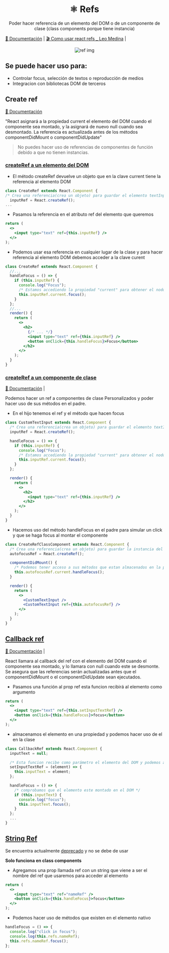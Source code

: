 <h1 align="center">⚛️ Refs</h1>
<p align="center">
Poder hacer referencia de un elemento del DOM o de un componente de clase (class components porque tiene instancia)
</p>

[📖 Documentación](https://es.reactjs.org/docs/refs-and-the-dom.html) |
[🎬 Como usar react refs \_ Leo Medina](https://youtu.be/xLHDPSIDVyc?t=220) |

<p align="center">
<img src="https://user-images.githubusercontent.com/62570198/87606959-da333c00-c6c1-11ea-8faf-08b4f1e7a127.gif" alt="ref img"/>
</p>

## Se puede hacer uso para:

- Controlar focus, selección de textos o reproducción de medios
- Integracion con bibliotecas DOM de terceros

## Create ref

[📖 Documentación](https://es.reactjs.org/docs/refs-and-the-dom.html#creating-refs)

"React asignará a la propiedad current el elemento del DOM cuando el componente sea montado, y la asignará de nuevo null cuando sea desmontado. La referencia es actualizada antes de los métodos componentDidMount o componentDidUpdate"

> No puedes hacer uso de referencias de componentes de función debido a que no tienen instancias.

### [createRef a un elemento del DOM](https://github.com/jhonPariona/_react-refs/blob/fd2391fe7d6266559ecdd64100d6e95bb6d2b7c1/src/pages/classComponents/CreateRef.jsx#L13)

- El método createRef devuelve un objeto que en la clave current tiene la referencia al elemento DOM

```jsx
class CreateRef extends React.Component {
/* Crea una referencia(crea un objeto) para guardar el elemento textInput del DOM */
  inputRef = React.createRef();
...
```

- Pasamos la referencia en el atributo ref del elemento que queremos

```jsx
return (
  <>
    <input type="text" ref={this.inputRef} />
  </>
);
```

- Podemos usar esa referencia en cualquier lugar de la clase y para hacer referencia al elemento DOM debemos acceder a la clave curent

```jsx
class CreateRef extends React.Component {
  //...
  handleFocus = () => {
    if (this.inputRef) {
      console.log("Focus");
      /* Estamos accediendo la propiedad "current" para obtener el nodo del DOM */
      this.inputRef.current.focus();
    }
  };
  //...
  render() {
    return (
      <>
        <h2>
          {/* ... */}
          <input type="text" ref={this.inputRef} />
          <button onClick={this.handleFocus}>Focus</button>
        </h2>
      </>
    );
  }
}
```

### [createRef a un componente de clase](https://github.com/jhonPariona/_react-refs/blob/9c9dd7e6e1fa401f414575f9deaba074c692f4ec/src/pages/classComponents/components/CreateRefClassComponent.jsx#L11)

[📖 Documentación](https://es.reactjs.org/docs/refs-and-the-dom.html#adding-a-ref-to-a-class-component) |

Podemos hacer un ref a componentes de clase Personalizados y poder hacer uso de sus métodos en el padre.

- En el hijo tenemos el ref y el método que hacen focus

```jsx
class CustomTextInput extends React.Component {
  /* Crea una referencia(crea un objeto) para guardar el elemento textInput del DOM */
  inputRef = React.createRef();

  handleFocus = () => {
    if (this.inputRef) {
      console.log("Focus");
      /* Estamos accediendo la propiedad "current" para obtener el nodo del DOM */
      this.inputRef.current.focus();
    }
  };

  render() {
    return (
      <>
        <h2>
          <input type="text" ref={this.inputRef} />
        </h2>
      </>
    );
  }
}
```

- Hacemos uso del método handleFocus en el padre para simular un click y que se haga focus al montar el componente

```jsx
class CreateRefClassComponent extends React.Component {
  /* Crea una referencia(crea un objeto) para guardar la instancia del componente de clase la cual nos permitirá acceder a sus métodos*/
  autofocusRef = React.createRef();

  componentDidMount() {
    /* Podemos tener acceso a sus métodos que estan almacenados en la propiedad current */
    this.autofocusRef.current.handleFocus();
  }

  render() {
    return (
      <>
        <CustomTextInput />
        <CustomTextInput ref={this.autofocusRef} />
      </>
    );
  }
}
```


## [Callback ref](https://github.com/jhonPariona/_react-refs/blob/57b8daa031e1311c5995e8a0d267bd728a234000/src/pages/classComponents/CallbackRef.jsx#L43)

[📖 Documentación](https://es.reactjs.org/docs/refs-and-the-dom.html#callback-refs) |

React llamara al callback del ref con el elemento del DOM cuando el componente sea montado, y lo llamara con null cuando este se desmonte. Se asegura que las referencias serán actualizadas antes que el componentDidMount o el componentDidUpdate sean ejecutados.

- Pasamos una función al prop ref esta funcion recibirá al elemento como argumento

```jsx
return (
  <>
    <input type="text" ref={this.setInputTextRef} />
    <button onClick={this.handleFocus}>focus</button>
  </>
);
```

- almacenamos el elemento en una propiedad y podemos hacer uso de el en la clase

```jsx
class CallbackRef extends React.Component {
  inputText = null;

  /* Esta funcion recibe como parámetro el elemento del DOM y podemos asignarlo a una  propiedad*/
  setInputTextRef = (element) => {
    this.inputText = element;
  };

  handleFocus = () => {
    /* comprobamos que el elemento este montado en el DOM */
    if (this.inputText) {
      console.log("focus");
      this.inputText.focus();
    }
  };
  ...
}
```

## [String Ref](https://github.com/jhonPariona/_react-refs/blob/59c339a06c5e6a78fad3bd1dd7224781804ce886/src/pages/classComponents/StringRef.jsx#L30)

Se encuentra actualmente [deprecado](https://es.reactjs.org/docs/refs-and-the-dom.html#legacy-api-string-refs) y no se debe de usar

**Solo funciona en class components**

- Agregamos una prop llamada ref con un string que viene a ser el nombre del ref que usaremos para acceder al elemento

```jsx
return (
  <>
    <input type="text" ref="nameRef" />
    <button onClick={this.handleFocus}>focus</button>
  </>
);
```

- Podemos hacer uso de métodos que existen en el elemento nativo

```jsx
handleFocus = () => {
  console.log("click in focus");
  console.log(this.refs.nameRef);
  this.refs.nameRef.focus();
};
```
